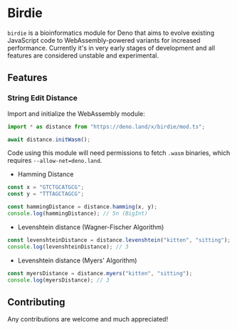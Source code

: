 # Birdie

`birdie` is a bioinformatics module for Deno that aims to evolve existing
JavaScript code to WebAssembly-powered variants for increased performance.
Currently it's in very early stages of development and all features are
considered unstable and experimental.

## Features

### String Edit Distance

Import and initialize the WebAssembly module:

```ts
import * as distance from "https://deno.land/x/birdie/mod.ts";

await distance.initWasm();
```

Code using this module will need  permissions to fetch `.wasm` binaries, which requires `--allow-net=deno.land`.

- Hamming Distance

```ts
const x = "GTCTGCATGCG";
const y = "TTTAGCTAGCG";

const hammingDistance = distance.hamming(x, y);
console.log(hammingDistance); // 5n (BigInt)
```

- Levenshtein distance (Wagner-Fischer Algorithm)

```ts
const levenshteinDistance = distance.levenshtein("kitten", "sitting");
console.log(levenshteinDistance); // 3
```

- Levenshtein distance (Myers' Algorithm)

```ts
const myersDistance = distance.myers("kitten", "sitting");
console.log(myersDistance); // 3
```

## Contributing

Any contributions are welcome and much appreciated!
